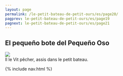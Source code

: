 ```yaml
---
layout: page
permalink: /le-petit-bateau-de-petit-ours/es/page20/
pagprev: le-petit-bateau-de-petit-ours/es/page19
pagnext: le-petit-bateau-de-petit-ours/es/page21
---
```


## El pequeño bote del Pequeño Oso

<img src="{{ site.baseurl }}/img/le-petit-bateau-de-petit-ours/page20.jpg"/>

<div class="childbook-text">
Il le Vit pêcher, assis dans le petit bateau.
</div>

{% include nav.html %}
